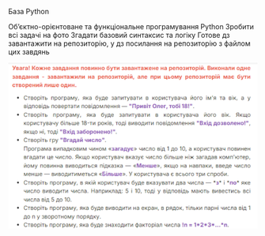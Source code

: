 
База Python

Об’єктно-орієнтоване та функціональне програмування Python
Зробити всі задачі на фото Згадати базовий синтаксис та логіку Готове дз завантажити на репозиторію, у дз посилання на репозиторію з файлом цих завдянь

![img.png](img.png)